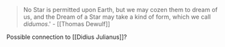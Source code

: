 > No Star is permitted upon Earth, but we may cozen them to dream of us, and the Dream of a Star may take a kind of form, which we call <i>didumos</i>.' - [[Thomas Dewulf]]

Possible connection to [[Didius Julianus]]?